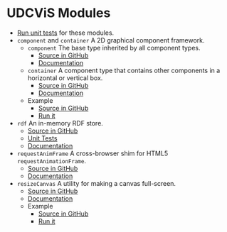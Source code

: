 # UDCViS Modules

 * [Run unit tests](http://curran.github.com/udcvis/0.2/unitTests/SpecRunner.html) 
   for these modules.
 * `component` and `container` A 2D graphical component framework.
   * `component` The base type inherited by all component types.
     * [Source in GitHub](https://github.com/curran/udcvis/blob/gh-pages/0.2/modules/component.js)
     * [Documentation](../modules/docs/component.html)
   * `container` A component type that contains other components in a
     horizontal or vertical box.
     * [Source in GitHub](https://github.com/curran/udcvis/blob/gh-pages/0.2/modules/container.js)
     * [Documentation](../modules/docs/container.html)
   * Example
     * [Source in GitHub](https://github.com/curran/udcvis/blob/gh-pages/0.2/examples/helloComponents/app.js)
     * [Run it](http://curran.github.com/udcvis/0.2/examples/helloComponents/app.html)
 * `rdf` An in-memory RDF store.
   * [Source in GitHub](https://github.com/curran/udcvis/blob/gh-pages/0.2/modules/rdf.js)
   * [Unit Tests](https://github.com/curran/udcvis/blob/gh-pages/0.2/unitTests/spec/RDFSpec.js)
   * [Documentation](http://curran.github.com/udcvis/0.2/modules/docs/rdf.html)
 * `requestAnimFrame` A cross-browser shim for HTML5 `requestAnimationFrame`.
   * [Source in GitHub](https://github.com/curran/udcvis/blob/gh-pages/0.2/modules/requestAnimFrame.js)
   * [Documentation](http://curran.github.com/udcvis/0.2/modules/docs/requestAnimFrame.html)
 * `resizeCanvas` A utility for making a canvas full-screen.
   * [Source in GitHub](https://github.com/curran/udcvis/blob/gh-pages/0.2/modules/resizeCanvas.js)
   * [Documentation](http://curran.github.com/udcvis/0.2/modules/docs/resizeCanvas.html)
   * Example
     * [Source in GitHub](https://github.com/curran/udcvis/blob/gh-pages/0.2/examples/resizeCanvasExample/app.js)
     * [Run it](/Users/curran/Dropbox/Curran-K/dissertation/udcvis/0.2/examples/resizeCanvasExample/app.html)
